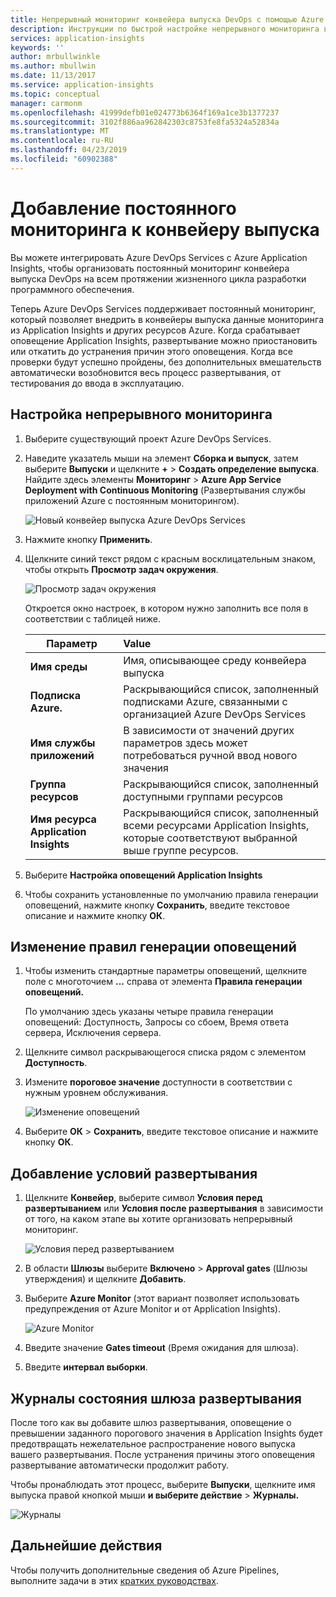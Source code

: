 ```yaml
---
title: Непрерывный мониторинг конвейера выпуска DevOps с помощью Azure DevOps и Azure Application Insights | Документация Майкрософт
description: Инструкции по быстрой настройке непрерывного мониторинга в Application Insights.
services: application-insights
keywords: ''
author: mrbullwinkle
ms.author: mbullwin
ms.date: 11/13/2017
ms.service: application-insights
ms.topic: conceptual
manager: carmonm
ms.openlocfilehash: 41999defb01e024773b6364f169a1ce3b1377237
ms.sourcegitcommit: 3102f886aa962842303c8753fe8fa5324a52834a
ms.translationtype: MT
ms.contentlocale: ru-RU
ms.lasthandoff: 04/23/2019
ms.locfileid: "60902388"
---
```

# <a name="add-continuous-monitoring-to-your-release-pipeline"></a>Добавление постоянного мониторинга к конвейеру выпуска

Вы можете интегрировать Azure DevOps Services с Azure Application Insights, чтобы организовать постоянный мониторинг конвейера выпуска DevOps на всем протяжении жизненного цикла разработки программного обеспечения. 

Теперь Azure DevOps Services поддерживает постоянный мониторинг, который позволяет внедрить в конвейеры выпуска данные мониторинга из Application Insights и других ресурсов Azure. Когда срабатывает оповещение Application Insights, развертывание можно приостановить или откатить до устранения причин этого оповещения. Когда все проверки будут успешно пройдены, без дополнительных вмешательств автоматически возобновится весь процесс развертывания, от тестирования до ввода в эксплуатацию. 

## <a name="configure-continuous-monitoring"></a>Настройка непрерывного мониторинга

1. Выберите существующий проект Azure DevOps Services.

2. Наведите указатель мыши на элемент **Сборка и выпуск**, затем выберите **Выпуски** и щелкните **+** > **Создать определение выпуска**. Найдите здесь элементы **Мониторинг** > **Azure App Service Deployment with Continuous Monitoring** (Развертывания службы приложений Azure с постоянным мониторингом).

   ![Новый конвейер выпуска Azure DevOps Services](media/continuous-monitoring/001.png)

3. Нажмите кнопку **Применить**.

4. Щелкните синий текст рядом с красным восклицательным знаком, чтобы открыть **Просмотр задач окружения**.

   ![Просмотр задач окружения](media/continuous-monitoring/002.png)

   Откроется окно настроек, в котором нужно заполнить все поля в соответствии с таблицей ниже.

    | Параметр        | Value |
   | ------------- |:-----|
   | **Имя среды**      | Имя, описывающее среду конвейера выпуска |
   | **Подписка Azure.** | Раскрывающийся список, заполненный подписками Azure, связанными с организацией Azure DevOps Services|
   | **Имя службы приложений** | В зависимости от значений других параметров здесь может потребоваться ручной ввод нового значения |
   | **Группа ресурсов**    | Раскрывающийся список, заполненный доступными группами ресурсов |
   | **Имя ресурса Application Insights** | Раскрывающийся список, заполненный всеми ресурсами Application Insights, которые соответствуют выбранной выше группе ресурсов.

5. Выберите **Настройка оповещений Application Insights**

6. Чтобы сохранить установленные по умолчанию правила генерации оповещений, нажмите кнопку **Сохранить**, введите текстовое описание и нажмите кнопку **ОК**.

## <a name="modify-alert-rules"></a>Изменение правил генерации оповещений

1. Чтобы изменить стандартные параметры оповещений, щелкните поле с многоточием **...** справа от элемента **Правила генерации оповещений.**

   По умолчанию здесь указаны четыре правила генерации оповещений: Доступность, Запросы со сбоем, Время ответа сервера, Исключения сервера.

2. Щелкните символ раскрывающегося списка рядом с элементом **Доступность**.

3. Измените **пороговое значение** доступности в соответствии с нужным уровнем обслуживания.

   ![Изменение оповещений](media/continuous-monitoring/003.png)

4. Выберите **ОК** > **Сохранить**, введите текстовое описание и нажмите кнопку **ОК**.

## <a name="add-deployment-conditions"></a>Добавление условий развертывания

1. Щелкните **Конвейер**, выберите символ **Условия перед развертыванием** или **Условия после развертывания** в зависимости от того, на каком этапе вы хотите организовать непрерывный мониторинг.

   ![Условия перед развертыванием](media/continuous-monitoring/004.png)

2. В области **Шлюзы** выберите **Включено** > **Approval gates** (Шлюзы утверждения) и щелкните **Добавить**.

3. Выберите **Azure Monitor** (этот вариант позволяет использовать предупреждения от Azure Monitor и от Application Insights).

    ![Azure Monitor](media/continuous-monitoring/005.png)

4. Введите значение **Gates timeout** (Время ожидания для шлюза).

5. Введите **интервал выборки**.

## <a name="deployment-gate-status-logs"></a>Журналы состояния шлюза развертывания

После того как вы добавите шлюз развертывания, оповещение о превышении заданного порогового значения в Application Insights будет предотвращать нежелательное распространение нового выпуска вашего развертывания. После устранения причины этого оповещения развертывание автоматически продолжит работу.

Чтобы пронаблюдать этот процесс, выберите **Выпуски**, щелкните имя выпуска правой кнопкой мыши **и выберите действие** > **Журналы.**

![Журналы](media/continuous-monitoring/006.png)

## <a name="next-steps"></a>Дальнейшие действия

Чтобы получить дополнительные сведения об Azure Pipelines, выполните задачи в этих [кратких руководствах](https://docs.microsoft.com/azure/devops/pipelines).
